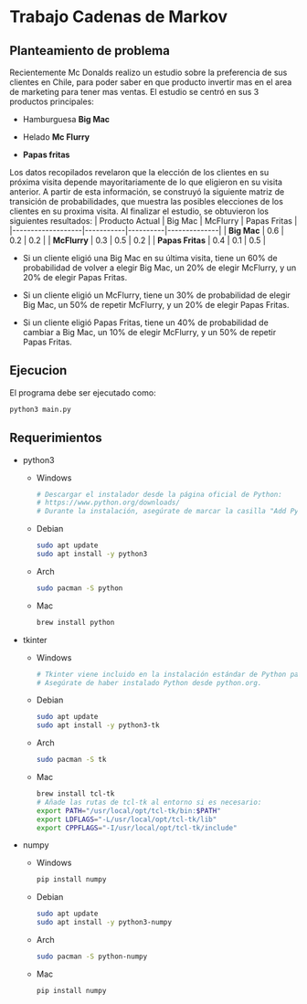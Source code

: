 # Trabajo Cadenas de Markov

## Planteamiento de problema

Recientemente Mc Donalds realizo un  estudio sobre la preferencia de sus clientes en Chile, para poder saber en que producto invertir mas en el area de
marketing para tener mas ventas. El estudio se centró en sus 3 productos principales: 

- Hamburguesa **Big Mac**

- Helado **Mc Flurry**

- **Papas fritas** 

Los datos recopilados revelaron que la elección de los clientes en su próxima visita depende mayoritariamente de lo que eligieron en su visita anterior. A partir de esta información, se construyó la siguiente matriz de transición de probabilidades, que muestra las posibles elecciones de los clientes en su proxima visita. Al finalizar el estudio, se obtuvieron los siguientes resultados:
| Producto Actual   | Big Mac   | McFlurry | Papas Fritas |
|-------------------|-----------|----------|--------------|
| **Big Mac**       | 0.6       | 0.2      | 0.2          |
| **McFlurry**      | 0.3       | 0.5      | 0.2          |
| **Papas Fritas**  | 0.4       | 0.1      | 0.5          |

- Si un cliente eligió una Big Mac en su última visita, tiene un $60\%$ de probabilidad de volver a elegir Big Mac, un $20\%$ de elegir McFlurry, y un $20\%$ de elegir Papas Fritas.

- Si un cliente eligió un McFlurry, tiene un $30\%$ de probabilidad de elegir Big Mac, un $50\%$ de repetir McFlurry, y un $20\%$ de elegir Papas Fritas.

- Si un cliente eligió Papas Fritas, tiene un $40\%$ de probabilidad de cambiar a Big Mac, un $10\%$ de elegir McFlurry, y un $50\%$ de repetir Papas Fritas.

## Ejecucion

El programa debe ser ejecutado como:
```bash
python3 main.py
```

## Requerimientos

- python3
    - Windows
        ```bash
        # Descargar el instalador desde la página oficial de Python:
        # https://www.python.org/downloads/
        # Durante la instalación, asegúrate de marcar la casilla "Add Python to PATH".
        ```
    - Debian
        ```bash
        sudo apt update
        sudo apt install -y python3
        ```
    - Arch
        ```bash
        sudo pacman -S python
        ```
    - Mac
        ```bash
        brew install python
        ```

- tkinter
    - Windows
        ```bash
        # Tkinter viene incluido en la instalación estándar de Python para Windows.
        # Asegúrate de haber instalado Python desde python.org.
        ```
    - Debian
        ```bash
        sudo apt update
        sudo apt install -y python3-tk
        ```
    - Arch
        ```bash
        sudo pacman -S tk
        ```
    - Mac
        ```bash
        brew install tcl-tk
        # Añade las rutas de tcl-tk al entorno si es necesario:
        export PATH="/usr/local/opt/tcl-tk/bin:$PATH"
        export LDFLAGS="-L/usr/local/opt/tcl-tk/lib"
        export CPPFLAGS="-I/usr/local/opt/tcl-tk/include"
        ```

- numpy
    - Windows
        ```bash
        pip install numpy
        ```
    - Debian
        ```bash
        sudo apt update
        sudo apt install -y python3-numpy
        ```
    - Arch
        ```bash
        sudo pacman -S python-numpy
        ```
    - Mac
        ```bash
        pip install numpy
        ```